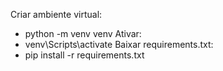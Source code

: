 Criar ambiente virtual:
  - python -m venv venv
Ativar:
  - venv\Scripts\activate
Baixar requirements.txt:
  - pip install -r requirements.txt
